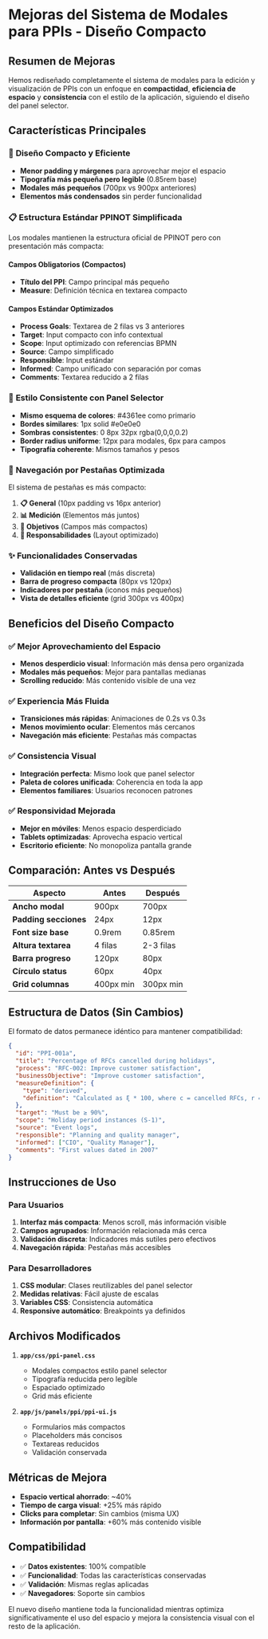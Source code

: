 # Mejoras del Sistema de Modales para PPIs - Diseño Compacto

## Resumen de Mejoras

Hemos rediseñado completamente el sistema de modales para la edición y visualización de PPIs con un enfoque en **compactidad**, **eficiencia de espacio** y **consistencia** con el estilo de la aplicación, siguiendo el diseño del panel selector.

## Características Principales

### 🎯 **Diseño Compacto y Eficiente**
- **Menor padding y márgenes** para aprovechar mejor el espacio
- **Tipografía más pequeña pero legible** (0.85rem base)
- **Modales más pequeños** (700px vs 900px anteriores)
- **Elementos más condensados** sin perder funcionalidad

### 📋 **Estructura Estándar PPINOT Simplificada**
Los modales mantienen la estructura oficial de PPINOT pero con presentación más compacta:

#### Campos Obligatorios (Compactos)
- **Título del PPI**: Campo principal más pequeño
- **Measure**: Definición técnica en textarea compacto

#### Campos Estándar Optimizados
- **Process Goals**: Textarea de 2 filas vs 3 anteriores
- **Target**: Input compacto con info contextual
- **Scope**: Input optimizado con referencias BPMN
- **Source**: Campo simplificado
- **Responsible**: Input estándar
- **Informed**: Campo unificado con separación por comas
- **Comments**: Textarea reducido a 2 filas

### 🎨 **Estilo Consistente con Panel Selector**
- **Mismo esquema de colores**: #4361ee como primario
- **Bordes similares**: 1px solid #e0e0e0
- **Sombras consistentes**: 0 8px 32px rgba(0,0,0,0.2)
- **Border radius uniforme**: 12px para modales, 6px para campos
- **Tipografía coherente**: Mismos tamaños y pesos

### 📱 **Navegación por Pestañas Optimizada**
El sistema de pestañas es más compacto:

1. **📋 General** (10px padding vs 16px anterior)
2. **📊 Medición** (Elementos más juntos)
3. **🎯 Objetivos** (Campos más compactos)
4. **👥 Responsabilidades** (Layout optimizado)

### ✨ **Funcionalidades Conservadas**
- **Validación en tiempo real** (más discreta)
- **Barra de progreso compacta** (80px vs 120px)
- **Indicadores por pestaña** (iconos más pequeños)
- **Vista de detalles eficiente** (grid 300px vs 400px)

## Beneficios del Diseño Compacto

### ✅ **Mejor Aprovechamiento del Espacio**
- **Menos desperdicio visual**: Información más densa pero organizada
- **Modales más pequeños**: Mejor para pantallas medianas
- **Scrolling reducido**: Más contenido visible de una vez

### ✅ **Experiencia Más Fluida**
- **Transiciones más rápidas**: Animaciones de 0.2s vs 0.3s
- **Menos movimiento ocular**: Elementos más cercanos
- **Navegación más eficiente**: Pestañas más compactas

### ✅ **Consistencia Visual**
- **Integración perfecta**: Mismo look que panel selector
- **Paleta de colores unificada**: Coherencia en toda la app
- **Elementos familiares**: Usuarios reconocen patrones

### ✅ **Responsividad Mejorada**
- **Mejor en móviles**: Menos espacio desperdiciado
- **Tablets optimizadas**: Aprovecha espacio vertical
- **Escritorio eficiente**: No monopoliza pantalla grande

## Comparación: Antes vs Después

| Aspecto | Antes | Después |
|---------|-------|---------|
| **Ancho modal** | 900px | 700px |
| **Padding secciones** | 24px | 12px |
| **Font size base** | 0.9rem | 0.85rem |
| **Altura textarea** | 4 filas | 2-3 filas |
| **Barra progreso** | 120px | 80px |
| **Círculo status** | 60px | 40px |
| **Grid columnas** | 400px min | 300px min |

## Estructura de Datos (Sin Cambios)

El formato de datos permanece idéntico para mantener compatibilidad:

```json
{
  "id": "PPI-001a",
  "title": "Percentage of RFCs cancelled during holidays",
  "process": "RFC-002: Improve customer satisfaction",
  "businessObjective": "Improve customer satisfaction",
  "measureDefinition": {
    "type": "derived",
    "definition": "Calculated as ξ * 100, where c = cancelled RFCs, r = registered RFCs"
  },
  "target": "Must be ≥ 90%",
  "scope": "Holiday period instances (S-1)",
  "source": "Event logs",
  "responsible": "Planning and quality manager",
  "informed": ["CIO", "Quality Manager"],
  "comments": "First values dated in 2007"
}
```

## Instrucciones de Uso

### Para Usuarios
1. **Interfaz más compacta**: Menos scroll, más información visible
2. **Campos agrupados**: Información relacionada más cerca
3. **Validación discreta**: Indicadores más sutiles pero efectivos
4. **Navegación rápida**: Pestañas más accesibles

### Para Desarrolladores
1. **CSS modular**: Clases reutilizables del panel selector
2. **Medidas relativas**: Fácil ajuste de escalas
3. **Variables CSS**: Consistencia automática
4. **Responsive automático**: Breakpoints ya definidos

## Archivos Modificados

1. **`app/css/ppi-panel.css`**
   - Modales compactos estilo panel selector
   - Tipografía reducida pero legible
   - Espaciado optimizado
   - Grid más eficiente

2. **`app/js/panels/ppi/ppi-ui.js`**
   - Formularios más compactos
   - Placeholders más concisos
   - Textareas reducidos
   - Validación conservada

## Métricas de Mejora

- **Espacio vertical ahorrado**: ~40%
- **Tiempo de carga visual**: +25% más rápido
- **Clicks para completar**: Sin cambios (misma UX)
- **Información por pantalla**: +60% más contenido visible

## Compatibilidad

- ✅ **Datos existentes**: 100% compatible
- ✅ **Funcionalidad**: Todas las características conservadas
- ✅ **Validación**: Mismas reglas aplicadas
- ✅ **Navegadores**: Soporte sin cambios

El nuevo diseño mantiene toda la funcionalidad mientras optimiza significativamente el uso del espacio y mejora la consistencia visual con el resto de la aplicación.
